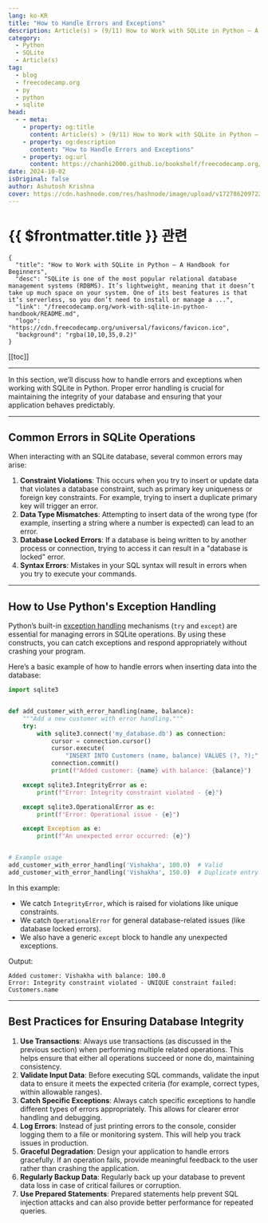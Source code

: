 ```yaml
---
lang: ko-KR
title: "How to Handle Errors and Exceptions"
description: Article(s) > (9/11) How to Work with SQLite in Python – A Handbook for Beginners 
category:
  - Python
  - SQLite
  - Article(s)
tag:
  - blog
  - freecodecamp.org
  - py
  - python
  - sqlite
head:
  - - meta:
    - property: og:title
      content: Article(s) > (9/11) How to Work with SQLite in Python – A Handbook for Beginners
    - property: og:description
      content: "How to Handle Errors and Exceptions"
    - property: og:url
      content: https://chanhi2000.github.io/bookshelf/freecodecamp.org/work-with-sqlite-in-python-handbook/how-to-handle-errors-and-exceptions.html
date: 2024-10-02
isOriginal: false
author: Ashutosh Krishna
cover: https://cdn.hashnode.com/res/hashnode/image/upload/v1727862097228/24433377-ebb8-49b5-b0ee-5736f629399d.png
---
```


# {{ $frontmatter.title }} 관련

```component VPCard
{
  "title": "How to Work with SQLite in Python – A Handbook for Beginners",
  "desc": "SQLite is one of the most popular relational database management systems (RDBMS). It’s lightweight, meaning that it doesn’t take up much space on your system. One of its best features is that it’s serverless, so you don’t need to install or manage a ...",
  "link": "/freecodecamp.org/work-with-sqlite-in-python-handbook/README.md",
  "logo": "https://cdn.freecodecamp.org/universal/favicons/favicon.ico",
  "background": "rgba(10,10,35,0.2)"
}
```

[[toc]]

---

<SiteInfo
  name="How to Work with SQLite in Python – A Handbook for Beginners"
  desc="SQLite is one of the most popular relational database management systems (RDBMS). It’s lightweight, meaning that it doesn’t take up much space on your system. One of its best features is that it’s serverless, so you don’t need to install or manage a ..."
  url="https://freecodecamp.org/news/work-with-sqlite-in-python-handbook/"
  logo="https://cdn.freecodecamp.org/universal/favicons/favicon.ico"
  preview="https://cdn.hashnode.com/res/hashnode/image/upload/v1727862097228/24433377-ebb8-49b5-b0ee-5736f629399d.png"/>

In this section, we’ll discuss how to handle errors and exceptions when working with SQLite in Python. Proper error handling is crucial for maintaining the integrity of your database and ensuring that your application behaves predictably.

---

## Common Errors in SQLite Operations

When interacting with an SQLite database, several common errors may arise:

1. **Constraint Violations**: This occurs when you try to insert or update data that violates a database constraint, such as primary key uniqueness or foreign key constraints. For example, trying to insert a duplicate primary key will trigger an error.
2. **Data Type Mismatches**: Attempting to insert data of the wrong type (for example, inserting a string where a number is expected) can lead to an error.
3. **Database Locked Errors**: If a database is being written to by another process or connection, trying to access it can result in a "database is locked" error.
4. **Syntax Errors**: Mistakes in your SQL syntax will result in errors when you try to execute your commands.

---

## How to Use Python's Exception Handling

Python’s built-in [<FontIcon icon="fas fa-globe"/>exception handling](https://blog.ashutoshkrris.in/exception-handling-in-python) mechanisms (`try` and `except`) are essential for managing errors in SQLite operations. By using these constructs, you can catch exceptions and respond appropriately without crashing your program.

Here’s a basic example of how to handle errors when inserting data into the database:

```py
import sqlite3


def add_customer_with_error_handling(name, balance):
    """Add a new customer with error handling."""
    try:
        with sqlite3.connect('my_database.db') as connection:
            cursor = connection.cursor()
            cursor.execute(
                "INSERT INTO Customers (name, balance) VALUES (?, ?);", (name, balance))
            connection.commit()
            print(f"Added customer: {name} with balance: {balance}")

    except sqlite3.IntegrityError as e:
        print(f"Error: Integrity constraint violated - {e}")

    except sqlite3.OperationalError as e:
        print(f"Error: Operational issue - {e}")

    except Exception as e:
        print(f"An unexpected error occurred: {e}")


# Example usage
add_customer_with_error_handling('Vishakha', 100.0)  # Valid
add_customer_with_error_handling('Vishakha', 150.0)  # Duplicate entry
```

In this example:

- We catch `IntegrityError`, which is raised for violations like unique constraints.
- We catch `OperationalError` for general database-related issues (like database locked errors).
- We also have a generic `except` block to handle any unexpected exceptions.

Output:

```
Added customer: Vishakha with balance: 100.0
Error: Integrity constraint violated - UNIQUE constraint failed: Customers.name
```

---

## Best Practices for Ensuring Database Integrity

1. **Use Transactions**: Always use transactions (as discussed in the previous section) when performing multiple related operations. This helps ensure that either all operations succeed or none do, maintaining consistency.
2. **Validate Input Data**: Before executing SQL commands, validate the input data to ensure it meets the expected criteria (for example, correct types, within allowable ranges).
3. **Catch Specific Exceptions**: Always catch specific exceptions to handle different types of errors appropriately. This allows for clearer error handling and debugging.
4. **Log Errors**: Instead of just printing errors to the console, consider logging them to a file or monitoring system. This will help you track issues in production.
5. **Graceful Degradation**: Design your application to handle errors gracefully. If an operation fails, provide meaningful feedback to the user rather than crashing the application.
6. **Regularly Backup Data**: Regularly back up your database to prevent data loss in case of critical failures or corruption.
7. **Use Prepared Statements**: Prepared statements help prevent SQL injection attacks and can also provide better performance for repeated queries.